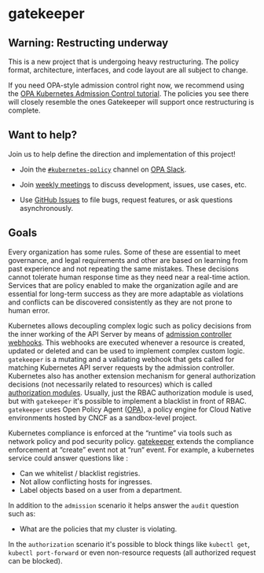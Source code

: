 # gatekeeper


## Warning: Restructing underway

This is a new project that is undergoing heavy restructuring.  The policy format, architecture, interfaces, and code layout are all subject to change.

If you need OPA-style admission control right now, we recommend using the [OPA Kubernetes Admission Control tutorial](https://www.openpolicyagent.org/docs/kubernetes-admission-control.html).
The policies you see there will closely resemble the ones Gatekeeper will support once restructuring is complete.

## Want to help?
Join us to help define the direction and implementation of this project!

- Join the [`#kubernetes-policy`](https://openpolicyagent.slack.com/messages/CDTN970AX)
  channel on [OPA Slack](https://slack.openpolicyagent.org/).

- Join [weekly meetings](https://docs.google.com/document/d/1A1-Q-1OMw3QODs1wT6eqfLTagcGmgzAJAjJihiO3T48/edit)
  to discuss development, issues, use cases, etc.

- Use [GitHub Issues](https://github.com/open-policy-agent/gatekeeper/issues)
  to file bugs, request features, or ask questions asynchronously.


## Goals

Every organization has some rules. Some of these are essential to meet governance, and legal requirements and other are based on learning from past experience and not repeating the same mistakes. These decisions cannot tolerate human response time as they need near a real-time action. Services that are policy enabled to make the organization agile and are essential for long-term success as they are more adaptable as violations and conflicts can be discovered consistently as they are not prone to human error.

Kubernetes allows decoupling complex logic such as policy decisions from the inner working of the API Server by means of [admission controller webhooks](https://kubernetes.io/docs/reference/access-authn-authz/extensible-admission-controllers/). This webhooks are executed whenever a resource is created, updated or deleted and can be used to implement complex custom logic. `gatekeeper` is a mutating and a validating webhook that gets called for matching Kubernetes API server requests by the admission controller. Kubernetes also has another extension mechanism for general authorization decisions (not necessarily related to resources) which is called [authorization modules](https://kubernetes.io/docs/reference/access-authn-authz/authorization/). Usually, just the RBAC authorization module is used, but with `gatekeeper` it's possible to implement a blacklist in front of RBAC. `gatekeeper` uses Open Policy Agent ([OPA](https://github.com/open-policy-agent/opa)), a policy engine for Cloud Native environments hosted by CNCF as a sandbox-level project.

Kubernetes compliance is enforced at the “runtime” via tools such as network policy and pod security policy. [gatekeeper](https://github.com/Azure/gatekeeper) extends the compliance enforcement at “create” event not at “run“ event. For example, a kubernetes service could answer questions like :

* Can we whitelist / blacklist registries.
* Not allow conflicting hosts for ingresses.
* Label objects based on a user from a department.

In addition to the `admission` scenario  it helps answer the `audit` question such as:

* What are the policies that my cluster is violating.

In the `authorization` scenario it's possible to block things like `kubectl get`, `kubectl port-forward` or even non-resource requests (all authorized request can be blocked).




